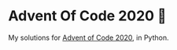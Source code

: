# Advent Of Code 2020 🎄
My solutions for [Advent of Code 2020](https://adventofcode.com/2020), in Python.

